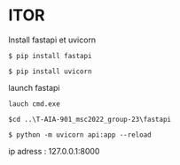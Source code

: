 # ITOR
Install fastapi et uvicorn

	$ pip install fastapi

	$ pip install uvicorn

launch fastapi
	
	lauch cmd.exe

	$cd ..\T-AIA-901_msc2022_group-23\fastapi

	$ python -m uvicorn api:app --reload 

ip adress : 127.0.0.1:8000